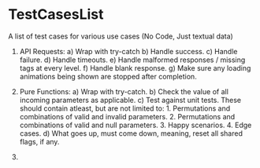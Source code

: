 # TestCasesList
A list of test cases for various use cases (No Code, Just textual data)

1) API Requests:
    a) Wrap with try-catch
    b) Handle success.
    c) Handle failure.
    d) Handle timeouts.
    e) Handle malformed responses / missing tags at every level.
    f) Handle blank response.
    g) Make sure any loading animations being shown are stopped after completion.
  
2) Pure Functions:
    a) Wrap with try-catch.
    b) Check the value of all incoming parameters as applicable.
    c) Test against unit tests. These should contain atleast, but are not limited to:
        1. Permutations and combinations of valid and invalid parameters.
        2. Permutations and combinations of valid and null parameters.
        3. Happy scenarios.
        4. Edge cases.
    d) What goes up, must come down, meaning, reset all shared flags, if any.
        
3) 
